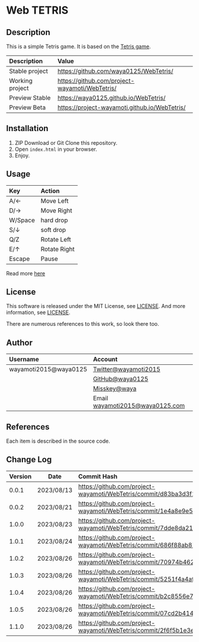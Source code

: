 # Web TETRIS

## Description

This is a simple Tetris game. It is based on the [Tetris game](https://github.com/ophum/tetris).

| Description     | Value                                          |
|:----------------|:-----------------------------------------------|
| Stable project  | https://github.com/waya0125/WebTetris/         |
| Working project | https://github.com/project-wayamoti/WebTetris/ |
| Preview Stable  | https://waya0125.github.io/WebTetris/          |
| Preview Beta    | https://project-wayamoti.github.io/WebTetris/  |

## Installation

1. ZIP Download or Git Clone this repository.
2. Open `index.html` in your browser.
3. Enjoy.

## Usage

| Key     | Action       |
|:--------|:-------------|
| A/←     | Move Left    |
| D/→     | Move Right   |
| W/Space | hard drop    |
| S/↓     | soft drop    |
| Q/Z     | Rotate Left  |
| E/↑     | Rotate Right |
| Escape  | Pause        |

Read more [here](https://waya0125.github.io/WebTetris/README.html)

## License

This software is released under the MIT License, see [LICENSE](LICENSE).
And more information, see [LICENSE](http://opensource.org/licenses/MIT).

There are numerous references to this work, so look there too.

## Author

| Username              | Account                                                  |
|:----------------------|:---------------------------------------------------------|
| wayamoti2015@waya0125 | [Twitter@wayamoti2015](https://twitter.com/wayamoti2015) |
|                       | [GitHub@waya0125](https://github.com/waya0125)           |
|                       | [Misskey@waya](https://misskey.io/@waya)                 |
|                       | Email wayamoti2015@waya0125.com                          |

## References

Each item is described in the source code.

## Change Log

| Version |    Date    | Commit Hash                                                                                   |
|:--------|:----------:|:----------------------------------------------------------------------------------------------|
| 0.0.1   | 2023/08/13 | https://github.com/project-wayamoti/WebTetris/commit/d83ba3d3f1f86a2aa5872bf036d037f9e2a75f95 |
| 0.0.2   | 2023/08/21 | https://github.com/project-wayamoti/WebTetris/commit/1e4a8e9e58c791919c76a8556b687317913ce9f5 |
| 1.0.0   | 2023/08/23 | https://github.com/project-wayamoti/WebTetris/commit/7dde8da21b1450c50989e046a404aeddc52541da |
| 1.0.1   | 2023/08/24 | https://github.com/project-wayamoti/WebTetris/commit/686f88ab872bc3954800d7e35b31125829451677 |
| 1.0.2   | 2023/08/26 | https://github.com/project-wayamoti/WebTetris/commit/70974b462c05bf6511690d86c7210407fd77ca19 |
| 1.0.3   | 2023/08/26 | https://github.com/project-wayamoti/WebTetris/commit/5251f4a4afba589bce879829e82d651e5fd31dac |
| 1.0.4   | 2023/08/26 | https://github.com/project-wayamoti/WebTetris/commit/b2c8556e7cdffea5ae7f91c9b6c72b71150595a8 |
| 1.0.5   | 2023/08/26 | https://github.com/project-wayamoti/WebTetris/commit/07cd2b414ae1a185cb04f4c3811cd320ecf1ed06 |
| 1.1.0   | 2023/08/26 | https://github.com/project-wayamoti/WebTetris/commit/2f6f5b1e3e4877d1abb7d8bff6bd612a2c4af798 |
